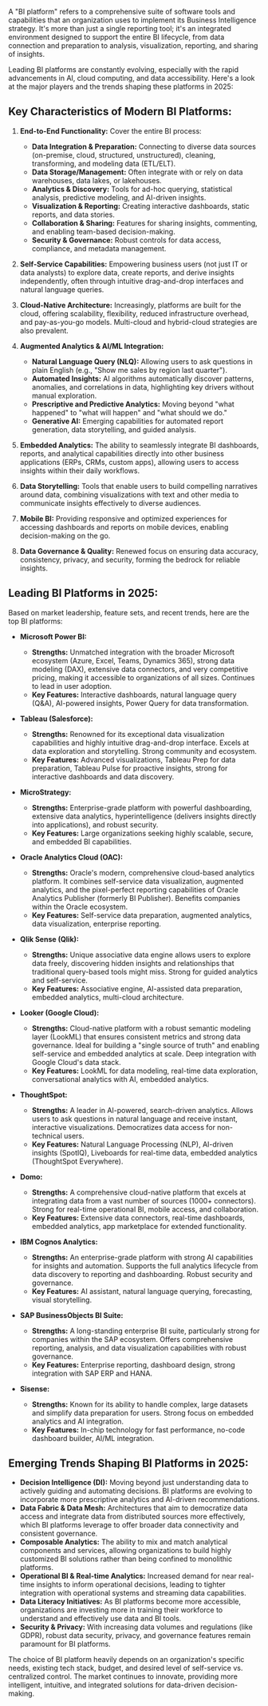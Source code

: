 A "BI platform" refers to a comprehensive suite of software tools and capabilities that an organization uses to implement its Business Intelligence strategy. It's more than just a single reporting tool; it's an integrated environment designed to support the entire BI lifecycle, from data connection and preparation to analysis, visualization, reporting, and sharing of insights.

Leading BI platforms are constantly evolving, especially with the rapid advancements in AI, cloud computing, and data accessibility. Here's a look at the major players and the trends shaping these platforms in 2025:

## Key Characteristics of Modern BI Platforms:

1.  **End-to-End Functionality:** Cover the entire BI process:
    * **Data Integration & Preparation:** Connecting to diverse data sources (on-premise, cloud, structured, unstructured), cleaning, transforming, and modeling data (ETL/ELT).
    * **Data Storage/Management:** Often integrate with or rely on data warehouses, data lakes, or lakehouses.
    * **Analytics & Discovery:** Tools for ad-hoc querying, statistical analysis, predictive modeling, and AI-driven insights.
    * **Visualization & Reporting:** Creating interactive dashboards, static reports, and data stories.
    * **Collaboration & Sharing:** Features for sharing insights, commenting, and enabling team-based decision-making.
    * **Security & Governance:** Robust controls for data access, compliance, and metadata management.

2.  **Self-Service Capabilities:** Empowering business users (not just IT or data analysts) to explore data, create reports, and derive insights independently, often through intuitive drag-and-drop interfaces and natural language queries.

3.  **Cloud-Native Architecture:** Increasingly, platforms are built for the cloud, offering scalability, flexibility, reduced infrastructure overhead, and pay-as-you-go models. Multi-cloud and hybrid-cloud strategies are also prevalent.

4.  **Augmented Analytics & AI/ML Integration:**
    * **Natural Language Query (NLQ):** Allowing users to ask questions in plain English (e.g., "Show me sales by region last quarter").
    * **Automated Insights:** AI algorithms automatically discover patterns, anomalies, and correlations in data, highlighting key drivers without manual exploration.
    * **Prescriptive and Predictive Analytics:** Moving beyond "what happened" to "what will happen" and "what should we do."
    * **Generative AI:** Emerging capabilities for automated report generation, data storytelling, and guided analysis.

5.  **Embedded Analytics:** The ability to seamlessly integrate BI dashboards, reports, and analytical capabilities directly into other business applications (ERPs, CRMs, custom apps), allowing users to access insights within their daily workflows.

6.  **Data Storytelling:** Tools that enable users to build compelling narratives around data, combining visualizations with text and other media to communicate insights effectively to diverse audiences.

7.  **Mobile BI:** Providing responsive and optimized experiences for accessing dashboards and reports on mobile devices, enabling decision-making on the go.

8.  **Data Governance & Quality:** Renewed focus on ensuring data accuracy, consistency, privacy, and security, forming the bedrock for reliable insights.

## Leading BI Platforms in 2025:

Based on market leadership, feature sets, and recent trends, here are the top BI platforms:

* **Microsoft Power BI:**
    * **Strengths:** Unmatched integration with the broader Microsoft ecosystem (Azure, Excel, Teams, Dynamics 365), strong data modeling (DAX), extensive data connectors, and very competitive pricing, making it accessible to organizations of all sizes. Continues to lead in user adoption.
    * **Key Features:** Interactive dashboards, natural language query (Q&A), AI-powered insights, Power Query for data transformation.

* **Tableau (Salesforce):**
    * **Strengths:** Renowned for its exceptional data visualization capabilities and highly intuitive drag-and-drop interface. Excels at data exploration and storytelling. Strong community and ecosystem.
    * **Key Features:** Advanced visualizations, Tableau Prep for data preparation, Tableau Pulse for proactive insights, strong for interactive dashboards and data discovery.

* **MicroStrategy:**
    * **Strengths:** Enterprise-grade platform with powerful dashboarding, extensive data analytics, hyperintelligence (delivers insights directly into applications), and robust security.
    * **Key Features:** Large organizations seeking highly scalable, secure, and embedded BI capabilities.

* **Oracle Analytics Cloud (OAC):**
    * **Strengths:** Oracle's modern, comprehensive cloud-based analytics platform. It combines self-service data visualization, augmented analytics, and the pixel-perfect reporting capabilities of Oracle Analytics Publisher (formerly BI Publisher). Benefits companies within the Oracle ecosystem.
    * **Key Features:** Self-service data preparation, augmented analytics, data visualization, enterprise reporting.

* **Qlik Sense (Qlik):**
    * **Strengths:** Unique associative data engine allows users to explore data freely, discovering hidden insights and relationships that traditional query-based tools might miss. Strong for guided analytics and self-service.
    * **Key Features:** Associative engine, AI-assisted data preparation, embedded analytics, multi-cloud architecture.

* **Looker (Google Cloud):**
    * **Strengths:** Cloud-native platform with a robust semantic modeling layer (LookML) that ensures consistent metrics and strong data governance. Ideal for building a "single source of truth" and enabling self-service and embedded analytics at scale. Deep integration with Google Cloud's data stack.
    * **Key Features:** LookML for data modeling, real-time data exploration, conversational analytics with AI, embedded analytics.

* **ThoughtSpot:**
    * **Strengths:** A leader in AI-powered, search-driven analytics. Allows users to ask questions in natural language and receive instant, interactive visualizations. Democratizes data access for non-technical users.
    * **Key Features:** Natural Language Processing (NLP), AI-driven insights (SpotIQ), Liveboards for real-time data, embedded analytics (ThoughtSpot Everywhere).

* **Domo:**
    * **Strengths:** A comprehensive cloud-native platform that excels at integrating data from a vast number of sources (1000+ connectors). Strong for real-time operational BI, mobile access, and collaboration.
    * **Key Features:** Extensive data connectors, real-time dashboards, embedded analytics, app marketplace for extended functionality.

* **IBM Cognos Analytics:**
    * **Strengths:** An enterprise-grade platform with strong AI capabilities for insights and automation. Supports the full analytics lifecycle from data discovery to reporting and dashboarding. Robust security and governance.
    * **Key Features:** AI assistant, natural language querying, forecasting, visual storytelling.

* **SAP BusinessObjects BI Suite:**
    * **Strengths:** A long-standing enterprise BI suite, particularly strong for companies within the SAP ecosystem. Offers comprehensive reporting, analysis, and data visualization capabilities with robust governance.
    * **Key Features:** Enterprise reporting, dashboard design, strong integration with SAP ERP and HANA.

* **Sisense:**
    * **Strengths:** Known for its ability to handle complex, large datasets and simplify data preparation for users. Strong focus on embedded analytics and AI integration.
    * **Key Features:** In-chip technology for fast performance, no-code dashboard builder, AI/ML integration.

## Emerging Trends Shaping BI Platforms in 2025:

* **Decision Intelligence (DI):** Moving beyond just understanding data to actively guiding and automating decisions. BI platforms are evolving to incorporate more prescriptive analytics and AI-driven recommendations.
* **Data Fabric & Data Mesh:** Architectures that aim to democratize data access and integrate data from distributed sources more effectively, which BI platforms leverage to offer broader data connectivity and consistent governance.
* **Composable Analytics:** The ability to mix and match analytical components and services, allowing organizations to build highly customized BI solutions rather than being confined to monolithic platforms.
* **Operational BI & Real-time Analytics:** Increased demand for near real-time insights to inform operational decisions, leading to tighter integration with operational systems and streaming data capabilities.
* **Data Literacy Initiatives:** As BI platforms become more accessible, organizations are investing more in training their workforce to understand and effectively use data and BI tools.
* **Security & Privacy:** With increasing data volumes and regulations (like GDPR), robust data security, privacy, and governance features remain paramount for BI platforms.

The choice of BI platform heavily depends on an organization's specific needs, existing tech stack, budget, and desired level of self-service vs. centralized control. The market continues to innovate, providing more intelligent, intuitive, and integrated solutions for data-driven decision-making.

